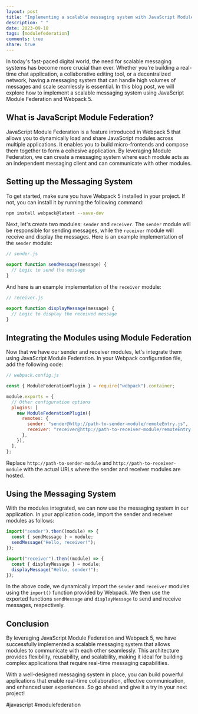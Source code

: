```yaml
---
layout: post
title: "Implementing a scalable messaging system with JavaScript Module Federation and Webpack 5"
description: " "
date: 2023-09-18
tags: [modulefederation]
comments: true
share: true
---
```


In today's fast-paced digital world, the need for scalable messaging systems has become more crucial than ever. Whether you're building a real-time chat application, a collaborative editing tool, or a decentralized network, having a messaging system that can handle high volumes of messages and scale seamlessly is essential. In this blog post, we will explore how to implement a scalable messaging system using JavaScript Module Federation and Webpack 5.

## What is JavaScript Module Federation?

JavaScript Module Federation is a feature introduced in Webpack 5 that allows you to dynamically load and share JavaScript modules across multiple applications. It enables you to build micro-frontends and compose them together to form a cohesive application. By leveraging Module Federation, we can create a messaging system where each module acts as an independent messaging client and can communicate with other modules.

## Setting up the Messaging System

To get started, make sure you have Webpack 5 installed in your project. If not, you can install it by running the following command:

```bash
npm install webpack@latest --save-dev
```

Next, let's create two modules: `sender` and `receiver`. The `sender` module will be responsible for sending messages, while the `receiver` module will receive and display the messages. Here is an example implementation of the `sender` module:

```javascript
// sender.js

export function sendMessage(message) {
  // Logic to send the message
}
```

And here is an example implementation of the `receiver` module:

```javascript
// receiver.js

export function displayMessage(message) {
  // Logic to display the received message
}
```

## Integrating the Modules using Module Federation

Now that we have our sender and receiver modules, let's integrate them using JavaScript Module Federation. In your Webpack configuration file, add the following code:

```javascript
// webpack.config.js

const { ModuleFederationPlugin } = require("webpack").container;

module.exports = {
  // Other configuration options
  plugins: [
    new ModuleFederationPlugin({
      remotes: {
        sender: "sender@http://path-to-sender-module/remoteEntry.js",
        receiver: "receiver@http://path-to-receiver-module/remoteEntry.js",
      },
    }),
  ],
};
```

Replace `http://path-to-sender-module` and `http://path-to-receiver-module` with the actual URLs where the sender and receiver modules are hosted.

## Using the Messaging System

With the modules integrated, we can now use the messaging system in our application. In your application code, import the sender and receiver modules as follows:

```javascript
import("sender").then((module) => {
  const { sendMessage } = module;
  sendMessage("Hello, receiver!");
});

import("receiver").then((module) => {
  const { displayMessage } = module;
  displayMessage("Hello, sender!");
});
```

In the above code, we dynamically import the `sender` and `receiver` modules using the `import()` function provided by Webpack. We then use the exported functions `sendMessage` and `displayMessage` to send and receive messages, respectively.

## Conclusion

By leveraging JavaScript Module Federation and Webpack 5, we have successfully implemented a scalable messaging system that allows modules to communicate with each other seamlessly. This architecture provides flexibility, reusability, and scalability, making it ideal for building complex applications that require real-time messaging capabilities.

With a well-designed messaging system in place, you can build powerful applications that enable real-time collaboration, effective communication, and enhanced user experiences. So go ahead and give it a try in your next project!

#javascript #modulefederation